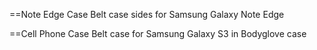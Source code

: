 ==Note Edge Case
Belt case sides for Samsung Galaxy Note Edge

==Cell Phone Case
Belt case for Samsung Galaxy S3 in Bodyglove case
